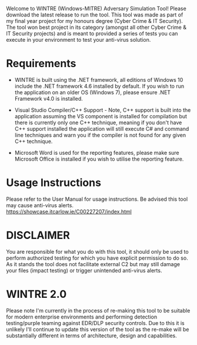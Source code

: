 Welcome to WINTRE (Windows-MITRE) Adversary Simulation Tool! Please download the latest release to run the tool. This tool was made as part of my final year project for my honours degree (Cyber Crime & IT Security). The tool won best project in its category (amongst all other Cyber Crime & IT Security projects) and is meant to provided a series of tests you can execute in your environment to test your anti-virus solution.

# Requirements
- WINTRE is built using the .NET framework, all editions of Windows 10 include the .NET framework 4.6 installed by default. If you wish to run the application on an older OS (Windows 7), 
please ensure .NET Framework v4.0 is installed.

- Visual Studio Compiler/C++ Support - Note, C++ support is built into the application assuming the VS component is installed for compilation but there is 
currently only one C++ technique, meaning if you don't have C++ support installed the application will still execute C# and command line techniques and warn you if the compiler is not
found for any given C++ technique.

- Microsoft Word is used for the reporting features, please make sure Microsoft Office is installed if you wish to utilise the reporting feature.

# Usage Instructions
Please refer to the User Manual for usage instructions. Be advised this tool may cause anti-virus alerts. https://showcase.itcarlow.ie/C00227207/index.html

# DISCLAIMER
You are responsible for what you do with this tool, it should only be used to perform authorized testing for which you have explicit permission to do so. As it stands the tool does not facilitate external C2 but may still damage your files (impact testing) or trigger unintended anti-virus alerts.

# WINTRE 2.0
Please note I'm currently in the process of re-making this tool to be suitable for modern enterprise environments and performing detection testing/purple teaming against EDR/DLP security controls. Due to this it is unlikely I'll continue to update this version of the tool as the re-make will be substantially different in terms of architecture, design and capabilities.
